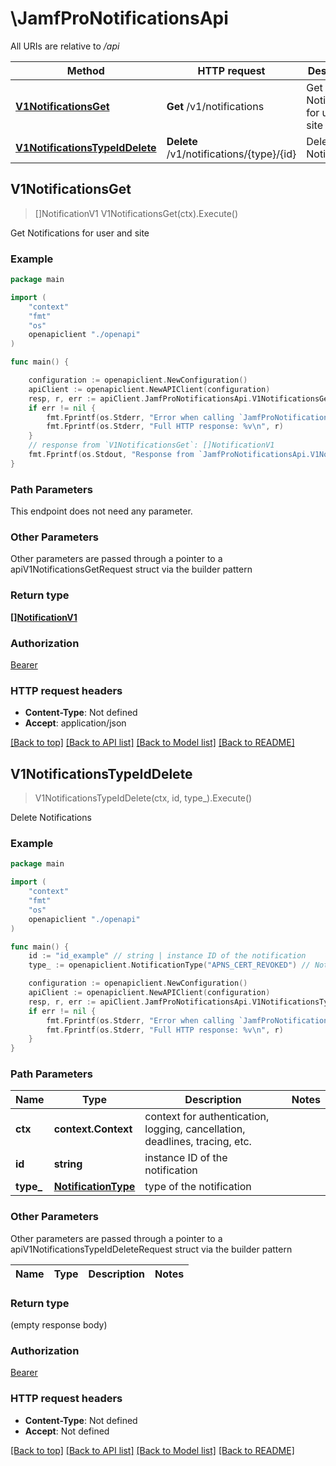 # \JamfProNotificationsApi

All URIs are relative to */api*

Method | HTTP request | Description
------------- | ------------- | -------------
[**V1NotificationsGet**](JamfProNotificationsApi.md#V1NotificationsGet) | **Get** /v1/notifications | Get Notifications for user and site 
[**V1NotificationsTypeIdDelete**](JamfProNotificationsApi.md#V1NotificationsTypeIdDelete) | **Delete** /v1/notifications/{type}/{id} | Delete Notifications 



## V1NotificationsGet

> []NotificationV1 V1NotificationsGet(ctx).Execute()

Get Notifications for user and site 



### Example

```go
package main

import (
    "context"
    "fmt"
    "os"
    openapiclient "./openapi"
)

func main() {

    configuration := openapiclient.NewConfiguration()
    apiClient := openapiclient.NewAPIClient(configuration)
    resp, r, err := apiClient.JamfProNotificationsApi.V1NotificationsGet(context.Background()).Execute()
    if err != nil {
        fmt.Fprintf(os.Stderr, "Error when calling `JamfProNotificationsApi.V1NotificationsGet``: %v\n", err)
        fmt.Fprintf(os.Stderr, "Full HTTP response: %v\n", r)
    }
    // response from `V1NotificationsGet`: []NotificationV1
    fmt.Fprintf(os.Stdout, "Response from `JamfProNotificationsApi.V1NotificationsGet`: %v\n", resp)
}
```

### Path Parameters

This endpoint does not need any parameter.

### Other Parameters

Other parameters are passed through a pointer to a apiV1NotificationsGetRequest struct via the builder pattern


### Return type

[**[]NotificationV1**](NotificationV1.md)

### Authorization

[Bearer](../README.md#Bearer)

### HTTP request headers

- **Content-Type**: Not defined
- **Accept**: application/json

[[Back to top]](#) [[Back to API list]](../README.md#documentation-for-api-endpoints)
[[Back to Model list]](../README.md#documentation-for-models)
[[Back to README]](../README.md)


## V1NotificationsTypeIdDelete

> V1NotificationsTypeIdDelete(ctx, id, type_).Execute()

Delete Notifications 



### Example

```go
package main

import (
    "context"
    "fmt"
    "os"
    openapiclient "./openapi"
)

func main() {
    id := "id_example" // string | instance ID of the notification
    type_ := openapiclient.NotificationType("APNS_CERT_REVOKED") // NotificationType | type of the notification

    configuration := openapiclient.NewConfiguration()
    apiClient := openapiclient.NewAPIClient(configuration)
    resp, r, err := apiClient.JamfProNotificationsApi.V1NotificationsTypeIdDelete(context.Background(), id, type_).Execute()
    if err != nil {
        fmt.Fprintf(os.Stderr, "Error when calling `JamfProNotificationsApi.V1NotificationsTypeIdDelete``: %v\n", err)
        fmt.Fprintf(os.Stderr, "Full HTTP response: %v\n", r)
    }
}
```

### Path Parameters


Name | Type | Description  | Notes
------------- | ------------- | ------------- | -------------
**ctx** | **context.Context** | context for authentication, logging, cancellation, deadlines, tracing, etc.
**id** | **string** | instance ID of the notification | 
**type_** | [**NotificationType**](.md) | type of the notification | 

### Other Parameters

Other parameters are passed through a pointer to a apiV1NotificationsTypeIdDeleteRequest struct via the builder pattern


Name | Type | Description  | Notes
------------- | ------------- | ------------- | -------------



### Return type

 (empty response body)

### Authorization

[Bearer](../README.md#Bearer)

### HTTP request headers

- **Content-Type**: Not defined
- **Accept**: Not defined

[[Back to top]](#) [[Back to API list]](../README.md#documentation-for-api-endpoints)
[[Back to Model list]](../README.md#documentation-for-models)
[[Back to README]](../README.md)

